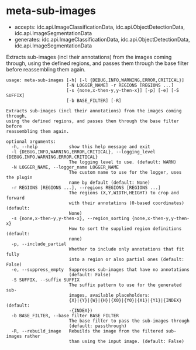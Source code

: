 # meta-sub-images

* accepts: idc.api.ImageClassificationData, idc.api.ObjectDetectionData, idc.api.ImageSegmentationData
* generates: idc.api.ImageClassificationData, idc.api.ObjectDetectionData, idc.api.ImageSegmentationData

Extracts sub-images (incl their annotations) from the images coming through, using the defined regions, and passes them through the base filter before reassembling them again.

```
usage: meta-sub-images [-h] [-l {DEBUG,INFO,WARNING,ERROR,CRITICAL}]
                       [-N LOGGER_NAME] -r REGIONS [REGIONS ...]
                       [-s {none,x-then-y,y-then-x}] [-p] [-e] [-S SUFFIX]
                       [-b BASE_FILTER] [-R]

Extracts sub-images (incl their annotations) from the images coming through,
using the defined regions, and passes them through the base filter before
reassembling them again.

optional arguments:
  -h, --help            show this help message and exit
  -l {DEBUG,INFO,WARNING,ERROR,CRITICAL}, --logging_level {DEBUG,INFO,WARNING,ERROR,CRITICAL}
                        The logging level to use. (default: WARN)
  -N LOGGER_NAME, --logger_name LOGGER_NAME
                        The custom name to use for the logger, uses the plugin
                        name by default (default: None)
  -r REGIONS [REGIONS ...], --regions REGIONS [REGIONS ...]
                        The regions (X,Y,WIDTH,HEIGHT) to crop and forward
                        with their annotations (0-based coordinates) (default:
                        None)
  -s {none,x-then-y,y-then-x}, --region_sorting {none,x-then-y,y-then-x}
                        How to sort the supplied region definitions (default:
                        none)
  -p, --include_partial
                        Whether to include only annotations that fit fully
                        into a region or also partial ones (default: False)
  -e, --suppress_empty  Suppresses sub-images that have no annotations
                        (default: False)
  -S SUFFIX, --suffix SUFFIX
                        The suffix pattern to use for the generated sub-
                        images, available placeholders:
                        {X}|{Y}|{W}|{H}|{X0}|{Y0}|{X1}|{Y1}|{INDEX} (default:
                        -{INDEX})
  -b BASE_FILTER, --base_filter BASE_FILTER
                        The base filter to pass the sub-images through
                        (default: passthrough)
  -R, --rebuild_image   Rebuilds the image from the filtered sub-images rather
                        than using the input image. (default: False)
```
